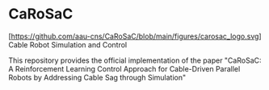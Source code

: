 # CaRoSaC
[https://github.com/aau-cns/CaRoSaC/blob/main/figures/carosac_logo.svg]
Cable Robot Simulation and Control


This repository provides the official implementation of the paper "CaRoSaC: A Reinforcement Learning Control Approach for Cable-Driven Parallel Robots by Addressing Cable Sag through Simulation"
